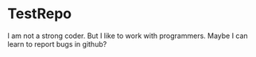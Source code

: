 # TestRepo
I am not a strong coder. But I like to work with programmers.
Maybe I can learn to report bugs in github?
